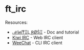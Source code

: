 # ft_irc

Resources:
- [ℳíиí₸ΞḶ ⱤØṨΞ](https://loving-slicer-4bc.notion.site/FT_IRC_-8ba17be867ac4c7cb2ad5e3ae5d91ce8) - Doc and tutorial
- [Kiwi IRC](https://kiwiirc.com/) - Web IRC client
- [WeeChat](https://weechat.org/) - CLI IRC client
